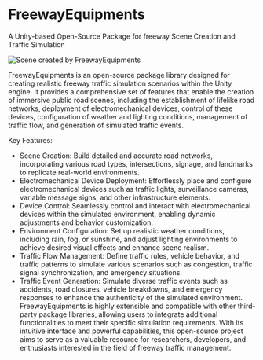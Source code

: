 # FreewayEquipments
A Unity-based Open-Source Package for freeway Scene Creation and Traffic Simulation  

![Scene created by FreewayEquipments](https://sunzhu-aliyun-oss-bucket.oss-cn-beijing.aliyuncs.com/img/20200723092851.png)  

FreewayEquipments is an open-source package library designed for creating realistic freeway traffic simulation scenarios within the Unity engine. It provides a comprehensive set of features that enable the creation of immersive public road scenes, including the establishment of lifelike road networks, deployment of electromechanical devices, control of these devices, configuration of weather and lighting conditions, management of traffic flow, and generation of simulated traffic events.

Key Features:

- Scene Creation: Build detailed and accurate road networks, incorporating various road types, intersections, signage, and landmarks to replicate real-world environments.
- Electromechanical Device Deployment: Effortlessly place and configure electromechanical devices such as traffic lights, surveillance cameras, variable message signs, and other infrastructure elements.
- Device Control: Seamlessly control and interact with electromechanical devices within the simulated environment, enabling dynamic adjustments and behavior customization.
- Environment Configuration: Set up realistic weather conditions, including rain, fog, or sunshine, and adjust lighting environments to achieve desired visual effects and enhance scene realism.
- Traffic Flow Management: Define traffic rules, vehicle behavior, and traffic patterns to simulate various scenarios such as congestion, traffic signal synchronization, and emergency situations.
- Traffic Event Generation: Simulate diverse traffic events such as accidents, road closures, vehicle breakdowns, and emergency responses to enhance the authenticity of the simulated environment.
FreewayEquipments is highly extensible and compatible with other third-party package libraries, allowing users to integrate additional functionalities to meet their specific simulation requirements. With its intuitive interface and powerful capabilities, this open-source project aims to serve as a valuable resource for researchers, developers, and enthusiasts interested in the field of freeway traffic management.
